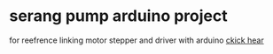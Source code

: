 # serang pump arduino project 

for reefrence linking motor stepper and driver with arduino [ckick hear](https://create.arduino.cc/projecthub/346002/large-stepper-motor-control-a4988-b7a9c9)
